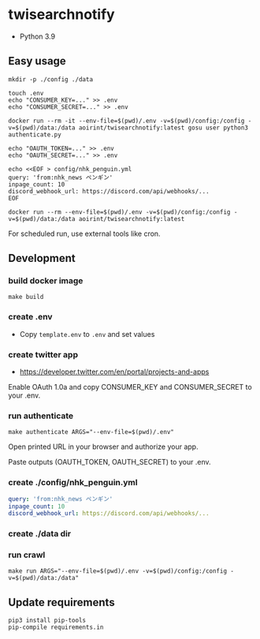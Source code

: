 # twisearchnotify

- Python 3.9

## Easy usage

```shell
mkdir -p ./config ./data

touch .env
echo "CONSUMER_KEY=..." >> .env
echo "CONSUMER_SECRET=..." >> .env

docker run --rm -it --env-file=$(pwd)/.env -v=$(pwd)/config:/config -v=$(pwd)/data:/data aoirint/twisearchnotify:latest gosu user python3 authenticate.py

echo "OAUTH_TOKEN=..." >> .env
echo "OAUTH_SECRET=..." >> .env

echo <<EOF > config/nhk_penguin.yml
query: 'from:nhk_news ペンギン'
inpage_count: 10
discord_webhook_url: https://discord.com/api/webhooks/...
EOF

docker run --rm --env-file=$(pwd)/.env -v=$(pwd)/config:/config -v=$(pwd)/data:/data aoirint/twisearchnotify:latest
```

For scheduled run, use external tools like cron.

## Development
### build docker image

```shell
make build
```

### create .env

- Copy `template.env` to `.env` and set values

### create twitter app

- <https://developer.twitter.com/en/portal/projects-and-apps>

Enable OAuth 1.0a and copy CONSUMER_KEY and CONSUMER_SECRET to your .env.

### run authenticate

```shell
make authenticate ARGS="--env-file=$(pwd)/.env"
```

Open printed URL in your browser and authorize your app.

Paste outputs (OAUTH_TOKEN, OAUTH_SECRET) to your .env.

### create ./config/nhk_penguin.yml

```yaml
query: 'from:nhk_news ペンギン'
inpage_count: 10
discord_webhook_url: https://discord.com/api/webhooks/...
```

### create ./data dir

### run crawl

```shell
make run ARGS="--env-file=$(pwd)/.env -v=$(pwd)/config:/config -v=$(pwd)/data:/data"
```

## Update requirements

```shell
pip3 install pip-tools
pip-compile requirements.in
```
